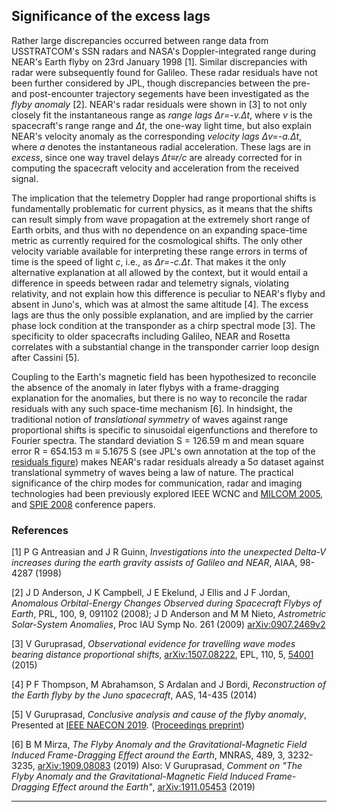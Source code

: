 ## Significance of the excess lags

Rather large discrepancies occurred between
    range data from USSTRATCOM's SSN radars
and
    NASA's Doppler-integrated range
during NEAR's Earth flyby on 23rd January 1998 
    [1].
Similar discrepancies with radar
    were subsequently found
        for Galileo.
These radar residuals
    have not been further considered by JPL,
though
    discrepancies between
        the pre- and post-encounter trajectory segements
have been investigated
    as the _flyby anomaly_
    [2].
NEAR's radar residuals were shown in
    [3]
to not only closely fit
    the instantaneous range as _range lags_
        _&Delta;r=-v.&Delta;t_,
where
    _v_ is the spacecraft's range range
        and _&Delta;t_, the one-way light time,
but also explain
    NEAR's velocity anomaly
as the corresponding _velocity lags_
    _&Delta;v=-a.&Delta;t_,
where
    _a_ denotes the instantaneous radial acceleration.
These lags are in _excess_,
    since one way travel delays
        _&Delta;t&equiv;r/c_
    are already corrected for in computing
        the spacecraft velocity and acceleration
    from the received signal.


The implication that
    the telemetry Doppler had range proportional shifts
        is fundamentally problematic for current physics,
as it means that
    the shifts can result simply from wave propagation
        at the extremely short range of Earth orbits,
and thus with no dependence on
    an expanding space-time metric
        as currently required for
            the cosmological shifts. 
The only other velocity variable available
    for interpreting these range errors
        in terms of time
    is the speed of light _c_,
i.e.,
    as _&Delta;r=-c.&Delta;t_.
That makes it
    the only alternative explanation
        at all allowed by the context,
but it would entail
    a difference in speeds between
        radar and telemetry signals,
    violating relativity,
and
not explain how
    this difference is peculiar to
        NEAR's flyby
    and absent in Juno's,
        which was at almost the same altitude
    [4].
The excess lags are thus
    the only possible explanation,
and are implied by
    the carrier phase lock condition at the transponder
        as a chirp spectral mode
    [3].
The specificity to older spacecrafts
    including Galileo, NEAR and Rosetta
correlates with
    a substantial change in
        the transponder carrier loop design
    after Cassini
    [5].


Coupling to the Earth's magnetic field
    has been hypothesized
to reconcile
    the absence of the anomaly in later flybys
        with a frame-dragging explanation for the anomalies,
but there is no way to reconcile
    the radar residuals with any such space-time mechanism
    [6].
In hindsight,
the traditional notion of _translational symmetry_ of waves
    against range proportional shifts
is specific to
    sinusoidal eigenfunctions
        and therefore to Fourier spectra.
The standard deviation S = 126.59 m
    and mean square error R = 654.153 m
        &equiv; 5.1675 S
    (see JPL's own annotation at the top of
        the [residuals figure](https://github.com/earthshrink/flyby-analysis/blob/gh-pages/near/fig_near_ssn.pdf))
makes NEAR's radar residuals already a 5&sigma; dataset
    against translational symmetry of waves being
        a law of nature.
The practical significance of
    the chirp modes
for communication, radar and imaging technologies
    had been previously explored
    IEEE WCNC and [MILCOM 2005](https://arXiv.org/abs/0812.2652),
    and [SPIE 2008](https://arXiv.org/abs/0812.1004)
    conference papers.


### References

[1] P G Antreasian and J R Guinn,
_Investigations into the unexpected Delta-V increases during the earth gravity assists of Galileo and NEAR_,
AIAA, 98-4287 (1998) 

[2] J D Anderson, J K Campbell, J E Ekelund, J Ellis and J F Jordan,
_Anomalous Orbital-Energy Changes Observed during Spacecraft Flybys of Earth_,
PRL, 100, 9, 091102 (2008);
J D Anderson and M M Nieto,
_Astrometric Solar-System Anomalies_,
Proc IAU Symp No. 261 (2009)
[arXiv:0907.2469v2](https://arXiv.org/abs/0907.2469)

[3] V Guruprasad,
_Observational evidence for travelling wave modes bearing distance proportional shifts_,
[arXiv:1507.08222](https://arXiv.org/abs/1507.08222),
EPL, 110, 5,
[54001](http://stacks.iop.org/0295-5075/110/i=5/a=54001)
(2015) 

<!--
See also:
L Bilbao,
_Comment on Observational evidence for travelling wave modes bearing distance proportional shifts_,
[EPL](https://iopscience.iop.org/article/10.1209/0295-5075/115/54004) (2016),
Also: _Does the velocity of light depend on the source movement?_,
Prog in Phys (12) 307-312
[arXiv:1606.03921](https://arXiv.org/abs/1606.03921)
(2016)
-->

[4]
P F Thompson, M Abrahamson, S Ardalan and J Bordi,
_Reconstruction of the Earth flyby by the Juno spacecraft_,
AAS, 14-435 (2014) 

[5] V Guruprasad,
_Conclusive analysis and cause of the flyby anomaly_,
Presented at [IEEE NAECON 2019](https://attend.ieee.org/naecon-2019/wp-content/uploads/sites/29/2019/08/Guruprasad-483-Radar-2.pdf). ([Proceedings preprint](https://doi.org/10.36227/techrxiv.10252871))

[6]
B M Mirza,
_The Flyby Anomaly and the Gravitational-Magnetic Field Induced Frame-Dragging Effect around the Earth_,
MNRAS, 489, 3, 3232-3235, [arXiv:1909.08083](https://arXiv.org/abs/1909.08083) (2019) 
Also:
V Guruprasad, _Comment on "The Flyby Anomaly and the Gravitational-Magnetic Field Induced Frame-Dragging Effect around the Earth"_,
[arXiv:1911.05453](https://arXiv.org/abs/1911.05453) (2019) 

---


